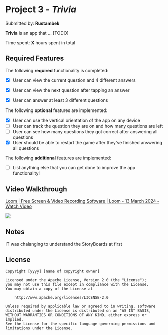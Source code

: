 
# Project 3 - *Trivia*

Submitted by: **Rustambek**

**Trivia** is an app that ... [TODO] 

Time spent: **X** hours spent in total

## Required Features

The following **required** functionality is completed:

- [x] User can view the current question and 4 different answers
- [x] User can view the next question after tapping an answer
- [x] User can answer at least 3 different questions


The following **optional** features are implemented:

- [x] User can use the vertical orientation of the app on any device
- [ ] User can track the question they are on and how many questions are left
- [ ] User can see how many questions they got correct after answering all questions
- [x] User should be able to restart the game after they've finished answering all questions

The following **additional** features are implemented:

- [ ] List anything else that you can get done to improve the app functionality!

## Video Walkthrough

<div>
    <a href="https://www.loom.com/share/613650c2cf614a2fae301821180a6cdb">
      <p>Loom | Free Screen & Video Recording Software | Loom - 13 March 2024 - Watch Video</p>
    </a>
    <a href="https://www.loom.com/share/613650c2cf614a2fae301821180a6cdb">
      <img style="max-width:300px;" src="https://cdn.loom.com/sessions/thumbnails/613650c2cf614a2fae301821180a6cdb-with-play.gif">
    </a>
  </div>


## Notes

IT was chalanging to understand the StoryBoards at first 

## License

    Copyright [yyyy] [name of copyright owner]

    Licensed under the Apache License, Version 2.0 (the "License");
    you may not use this file except in compliance with the License.
    You may obtain a copy of the License at

        http://www.apache.org/licenses/LICENSE-2.0

    Unless required by applicable law or agreed to in writing, software
    distributed under the License is distributed on an "AS IS" BASIS,
    WITHOUT WARRANTIES OR CONDITIONS OF ANY KIND, either express or implied.
    See the License for the specific language governing permissions and
    limitations under the License.
